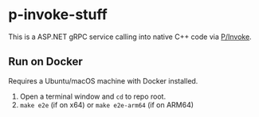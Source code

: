 # p-invoke-stuff
This is a ASP.NET gRPC service calling into native C++ code via [P/Invoke](https://learn.microsoft.com/en-us/dotnet/standard/native-interop/pinvoke). 

## Run on Docker
Requires a Ubuntu/macOS machine with Docker installed.
1. Open a terminal window and `cd` to repo root.
2. `make e2e` (if on x64) or `make e2e-arm64` (if on ARM64)